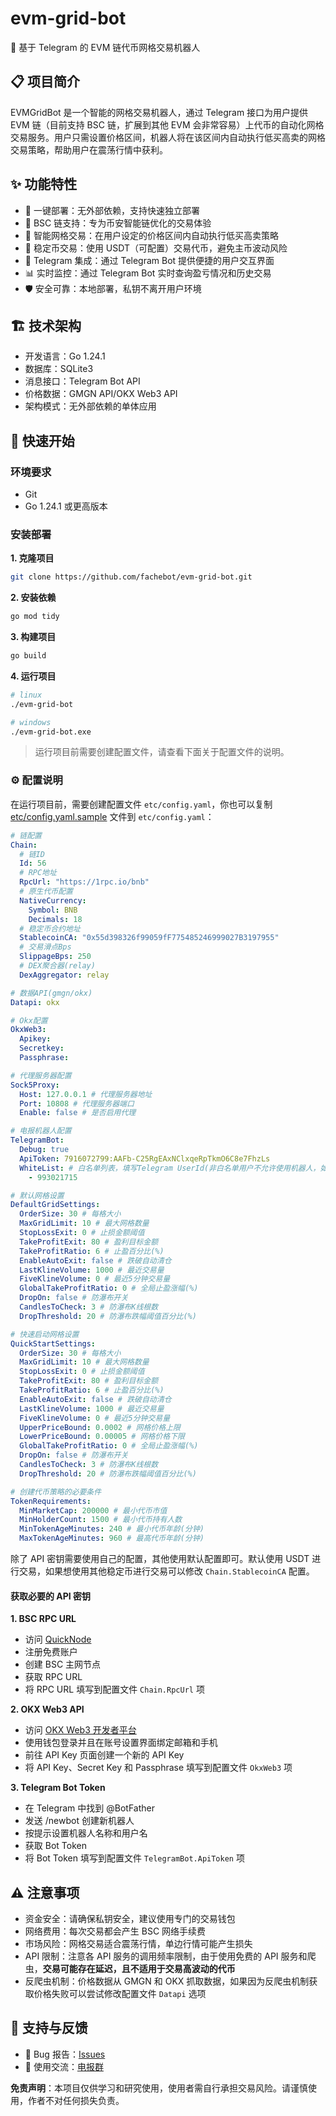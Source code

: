 # evm-grid-bot

🤖 基于 Telegram 的 EVM 链代币网格交易机器人

## 📋 项目简介

EVMGridBot 是一个智能的网格交易机器人，通过 Telegram 接口为用户提供 EVM 链（目前支持 BSC 链，扩展到其他 EVM 会非常容易）上代币的自动化网格交易服务。用户只需设置价格区间，机器人将在该区间内自动执行低买高卖的网格交易策略，帮助用户在震荡行情中获利。

## ✨ 功能特性

- 🚀 一键部署：无外部依赖，支持快速独立部署
- 🔗 BSC 链支持：专为币安智能链优化的交易体验
- 🎯 智能网格交易：在用户设定的价格区间内自动执行低买高卖策略
- 🔗 稳定币交易：使用 USDT（可配置）交易代币，避免主币波动风险
- 📱 Telegram 集成：通过 Telegram Bot 提供便捷的用户交互界面
- 📊 实时监控：通过 Telegram Bot 实时查询盈亏情况和历史交易
- 🛡️ 安全可靠：本地部署，私钥不离开用户环境

## 🏗️ 技术架构

- 开发语言：Go 1.24.1
- 数据库：SQLite3
- 消息接口：Telegram Bot API
- 价格数据：GMGN API/OKX Web3 API
- 架构模式：无外部依赖的单体应用

## 🚀 快速开始

### 环境要求

- Git
- Go 1.24.1 或更高版本

### 安装部署

**1. 克隆项目**

```bash
git clone https://github.com/fachebot/evm-grid-bot.git
```

**2. 安装依赖**

```bash
go mod tidy
```

**3. 构建项目**

```bash
go build
```

**4. 运行项目**

```bash
# linux
./evm-grid-bot

# windows
./evm-grid-bot.exe
```

> 运行项目前需要创建配置文件，请查看下面关于配置文件的说明。

### ⚙️ 配置说明

在运行项目前，需要创建配置文件 `etc/config.yaml`，你也可以复制 [etc/config.yaml.sample](etc/config.yaml.sample) 文件到 `etc/config.yaml`：

```yaml
# 链配置
Chain:
  # 链ID
  Id: 56
  # RPC地址
  RpcUrl: "https://1rpc.io/bnb"
  # 原生代币配置
  NativeCurrency:
    Symbol: BNB
    Decimals: 18
  # 稳定币合约地址
  StablecoinCA: "0x55d398326f99059fF775485246999027B3197955"
  # 交易滑点Bps
  SlippageBps: 250
  # DEX聚合器(relay)
  DexAggregator: relay

# 数据API(gmgn/okx)
Datapi: okx

# Okx配置
OkxWeb3:
  Apikey:
  Secretkey:
  Passphrase:

# 代理服务器配置
Sock5Proxy:
  Host: 127.0.0.1 # 代理服务器地址
  Port: 10808 # 代理服务器端口
  Enable: false # 是否启用代理

# 电报机器人配置
TelegramBot:
  Debug: true
  ApiToken: 7916072799:AAFb-C25RgEAxNClxqeRpTkmO6C8e7FhzLs
  WhiteList: # 白名单列表，填写Telegram UserId(非白名单用户不允许使用机器人，如果白名单为空则所有人都可以使用)
    - 993021715

# 默认网格设置
DefaultGridSettings:
  OrderSize: 30 # 每格大小
  MaxGridLimit: 10 # 最大网格数量
  StopLossExit: 0 # 止损金额阈值
  TakeProfitExit: 80 # 盈利目标金额
  TakeProfitRatio: 6 # 止盈百分比(%)
  EnableAutoExit: false # 跌破自动清仓
  LastKlineVolume: 1000 # 最近交易量
  FiveKlineVolume: 0 # 最近5分钟交易量
  GlobalTakeProfitRatio: 0 # 全局止盈涨幅(%)
  DropOn: false # 防瀑布开关
  CandlesToCheck: 3 # 防瀑布K线根数
  DropThreshold: 20 # 防瀑布跌幅阈值百分比(%)

# 快速启动网格设置
QuickStartSettings:
  OrderSize: 30 # 每格大小
  MaxGridLimit: 10 # 最大网格数量
  StopLossExit: 0 # 止损金额阈值
  TakeProfitExit: 80 # 盈利目标金额
  TakeProfitRatio: 6 # 止盈百分比(%)
  EnableAutoExit: false # 跌破自动清仓
  LastKlineVolume: 1000 # 最近交易量
  FiveKlineVolume: 0 # 最近5分钟交易量
  UpperPriceBound: 0.0002 # 网格价格上限
  LowerPriceBound: 0.00005 # 网格价格下限
  GlobalTakeProfitRatio: 0 # 全局止盈涨幅(%)
  DropOn: false # 防瀑布开关
  CandlesToCheck: 3 # 防瀑布K线根数
  DropThreshold: 20 # 防瀑布跌幅阈值百分比(%)

# 创建代币策略的必要条件
TokenRequirements:
  MinMarketCap: 200000 # 最小代币市值
  MinHolderCount: 1500 # 最小代币持有人数
  MinTokenAgeMinutes: 240 # 最小代币年龄(分钟)
  MaxTokenAgeMinutes: 960 # 最高代币年龄(分钟)
```

除了 API 密钥需要使用自己的配置，其他使用默认配置即可。默认使用 USDT 进行交易，如果想使用其他稳定币进行交易可以修改 `Chain.StablecoinCA` 配置。

#### 获取必要的 API 密钥

**1. BSC RPC URL**

- 访问 [QuickNode](https://www.quicknode.com/)
- 注册免费账户
- 创建 BSC 主网节点
- 获取 RPC URL
- 将 RPC URL 填写到配置文件 `Chain.RpcUrl` 项

**2. OKX Web3 API**

- 访问 [OKX Web3 开发者平台](https://web3.okx.com/zh-hans/build/dev-portal)
- 使用钱包登录并且在账号设置界面绑定邮箱和手机
- 前往 API Key 页面创建一个新的 API Key
- 将 API Key、Secret Key 和 Passphrase 填写到配置文件 `OkxWeb3` 项

**3. Telegram Bot Token**

- 在 Telegram 中找到 @BotFather
- 发送 /newbot 创建新机器人
- 按提示设置机器人名称和用户名
- 获取 Bot Token
- 将 Bot Token 填写到配置文件 `TelegramBot.ApiToken` 项

## ⚠️ 注意事项

- 资金安全：请确保私钥安全，建议使用专门的交易钱包
- 网络费用：每次交易都会产生 BSC 网络手续费
- 市场风险：网格交易适合震荡行情，单边行情可能产生损失
- API 限制：注意各 API 服务的调用频率限制，由于使用免费的 API 服务和爬虫，**交易可能存在延迟，且不适用于交易高波动的代币**
- 反爬虫机制：价格数据从 GMGN 和 OKX 抓取数据，如果因为反爬虫机制获取价格失败可以尝试修改配置文件 `Datapi` 选项

## 🤝 支持与反馈

- 🐛 Bug 报告：[Issues](https://github.com/fachebot/evm-grid-bot/issues)
- 📧 使用交流：[电报群](https://t.me/+sRrZC-LVPAsyOWE1)

**免责声明**：本项目仅供学习和研究使用，使用者需自行承担交易风险。请谨慎使用，作者不对任何损失负责。

